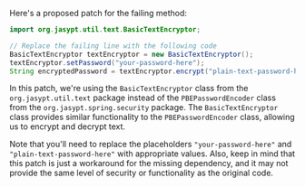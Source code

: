 Here's a proposed patch for the failing method:
```java
import org.jasypt.util.text.BasicTextEncryptor;

// Replace the failing line with the following code
BasicTextEncryptor textEncryptor = new BasicTextEncryptor();
textEncryptor.setPassword("your-password-here");
String encryptedPassword = textEncryptor.encrypt("plain-text-password-here");
```
In this patch, we're using the `BasicTextEncryptor` class from the `org.jasypt.util.text` package instead of the `PBEPasswordEncoder` class from the `org.jasypt.spring.security` package. The `BasicTextEncryptor` class provides similar functionality to the `PBEPasswordEncoder` class, allowing us to encrypt and decrypt text.

Note that you'll need to replace the placeholders `"your-password-here"` and `"plain-text-password-here"` with appropriate values. Also, keep in mind that this patch is just a workaround for the missing dependency, and it may not provide the same level of security or functionality as the original code.